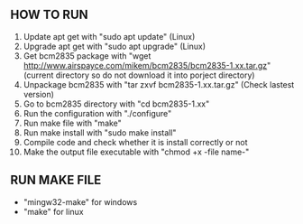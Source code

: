 ## HOW TO RUN
1. Update apt get with "sudo apt update" (Linux)
2. Upgrade apt get with "sudo apt upgrade" (Linux)
3. Get bcm2835 package with "wget http://www.airspayce.com/mikem/bcm2835/bcm2835-1.xx.tar.gz" (current directory so do not download it into porject directory)
4. Unpackage bcm2835 with "tar zxvf bcm2835-1.xx.tar.gz" (Check lastest version)
5. Go to bcm2835 directory with "cd bcm2835-1.xx"
6. Run the configuration with "./configure"
7. Run make file with "make"
8. Run make install with "sudo make install"
9. Compile code and check whether it is install correctly or not 
10. Make the output file executable with "chmod +x -file name-"



## RUN MAKE FILE
-   "mingw32-make" for windows   
-   "make" for linux